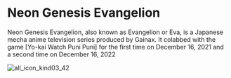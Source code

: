 # Neon Genesis Evangelion
Neon Genesis Evangelion, also known as Evangelion or Eva, is a Japanese mecha anime television series produced by Gainax.
It colabbed with the game [Yo-kai Watch Puni Puni] for the first time on December 16, 2021 and a second time on December 16, 2022

![all_icon_kind03_42](https://github.com/user-attachments/assets/54f4f609-82ea-4286-a6bd-eb1f412a9994)

